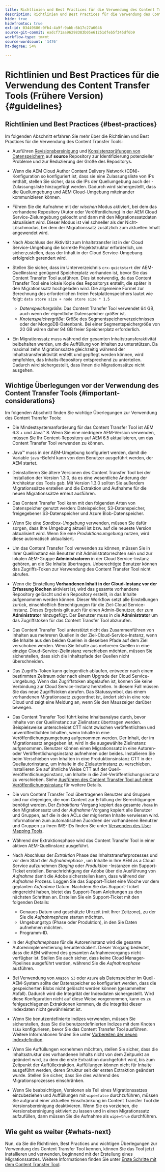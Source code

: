 ```yaml
---
title: Richtlinien und Best Practices für die Verwendung des Content Transfer Tools   (Frühere Version)
description: Richtlinien und Best Practices für die Verwendung des Content Transfer Tools
hide: true
hidefromtoc: true
exl-id: 03449606-0fb4-4a9f-9abb-6b17c27a6046
source-git-commit: eadcf71aa96298383b05e61251dfeb5f345df6b9
workflow-type: tm+mt
source-wordcount: '1476'
ht-degree: 54%

---
```


# Richtlinien und Best Practices für die Verwendung des Content Transfer Tools   (Frühere Version) {#guidelines}

## Richtlinien und Best Practices {#best-practices}

Im folgenden Abschnitt erfahren Sie mehr über die Richtlinien und Best Practices für die Verwendung des Content Transfer Tools:

* Ausführen [Revisionsbereinigung](https://experienceleague.adobe.com/docs/experience-manager-65/deploying/deploying/revision-cleanup.html?lang=de) und [Konsistenzprüfungen von Datenspeichern](https://experienceleague.adobe.com/docs/experience-cloud-kcs/kbarticles/KA-16550.html?lang=en) auf **source** Repository zur Identifizierung potenzieller Probleme und zur Reduzierung der Größe des Repositorys.

* Wenn die AEM Cloud Author Content Delivery Network (CDN)-Konfiguration so konfiguriert ist, dass sie eine Zulassungsliste von IPs enthält, stellen Sie sicher, dass die IPs der Quellumgebung auch der -Zulassungsliste hinzugefügt werden. Dadurch wird sichergestellt, dass die Quellumgebung und AEM Cloud-Umgebung miteinander kommunizieren können.

* Führen Sie die Aufnahme mit der *wischen* Modus aktiviert, bei dem das vorhandene Repository (Autor oder Veröffentlichung) in der AEM Cloud Service-Zielumgebung gelöscht und dann mit den Migrationssatzdaten aktualisiert wird. Dieser Modus ist viel schneller als der Nicht-Löschmodus, bei dem der Migrationssatz zusätzlich zum aktuellen Inhalt angewendet wird.

* Nach Abschluss der Aktivität zum Inhaltstransfer ist in der Cloud Service-Umgebung die korrekte Projektstruktur erforderlich, um sicherzustellen, dass der Inhalt in der Cloud Service-Umgebung erfolgreich gerendert wird.

* Stellen Sie sicher, dass im Unterverzeichnis `crx-quickstart` der AEM-Quellinstanz genügend Speicherplatz vorhanden ist, bevor Sie das Content Transfer Tool ausführen. Dies ist notwendig, da das Content Transfer Tool eine lokale Kopie des Repositorys erstellt, die später in den Migrationssatz hochgeladen wird.
Die allgemeine Formel zur Berechnung des erforderlichen freien Festplattenspeichers lautet wie folgt:
   `data store size + node store size * 1.5`

   * *Datenspeichergröße*: Das Content Transfer Tool verwendet 64 GB, auch wenn der eigentliche Datenspeicher größer ist.
   * *Knotenspeichergröße*: Größe des Segmentspeicherverzeichnisses oder der MongoDB-Datenbank.
Bei einer Segmentspeichergröße von 20 GB wären daher 94 GB freier Speicherplatz erforderlich.

* Ein Migrationssatz muss während der gesamten Inhaltstransferaktivität beibehalten werden, um die Auffüllung von Inhalten zu unterstützen. Da maximal zehn Migrationssätze gleichzeitig während der Inhaltstransferaktivität erstellt und gepflegt werden können, wird empfohlen, das Inhalts-Repository entsprechend zu unterteilen. Dadurch wird sichergestellt, dass Ihnen die Migrationssätze nicht ausgehen.

## Wichtige Überlegungen vor der Verwendung des Content Transfer Tools {#important-considerations}

Im folgenden Abschnitt finden Sie wichtige Überlegungen zur Verwendung des Content Transfer Tools:

* Die Mindestsystemanforderung für das Content Transfer Tool ist AEM 6.3 + und Java™ 8. Wenn Sie eine niedrigere AEM-Version verwenden, müssen Sie Ihr Content-Repository auf AEM 6.5 aktualisieren, um das Content Transfer Tool verwenden zu können.

* Java™ muss in der AEM-Umgebung konfiguriert werden, damit die Variable `java` -Befehl kann von dem Benutzer ausgeführt werden, der AEM startet.

* Deinstallieren Sie ältere Versionen des Content Transfer Tool bei der Installation der Version 1.3.0, da es eine wesentliche Änderung der Architektur des Tools gab. Mit Version 1.3.0 sollten Sie außerdem Migrationssätze erstellen und die Extraktion und Aufnahme für die neuen Migrationssätze erneut ausführen.

* Das Content Transfer Tool kann mit den folgenden Arten von Datenspeicher genutzt werden: Dateispeicher, S3-Datenspeicher, freigegebener S3-Datenspeicher und Azure Blob-Datenspeicher.

* Wenn Sie eine *Sandbox-Umgebung* verwenden, müssen Sie dafür sorgen, dass Ihre Umgebung aktuell ist bzw. auf die neueste Version aktualisiert wird. Wenn Sie eine *Produktionsumgebung* nutzen, wird diese automatisch aktualisiert.

* Um das Content Transfer Tool verwenden zu können, müssen Sie in Ihrer Quellinstanz ein Benutzer mit Administratorrechten sein und zur lokalen AEM-Gruppe **Administratoren** in der Cloud Service-Instanz gehören, an die Sie Inhalte übertragen. Unberechtigte Benutzer können das Zugriffs-Token zur Verwendung des Content Transfer Tool nicht abrufen.

* Wenn die Einstellung **Vorhandenen Inhalt in der Cloud-Instanz vor der Erfassung löschen** aktiviert ist, wird das gesamte vorhandene Repository gelöscht und ein Repository erstellt, in das Inhalte aufgenommen werden können. Dieser Workflow setzt alle Einstellungen zurück, einschließlich Berechtigungen für die Ziel-Cloud Service-Instanz. Dieses Ergebnis gilt auch für einen Admin-Benutzer, der zum **Administrator** hinzugefügt. Der Benutzer muss in die **Administrator** um das Zugriffstoken für das Content Transfer Tool abzurufen.

* Das Content Transfer Tool unterstützt nicht das Zusammenführen von Inhalten aus mehreren Quellen in der Ziel-Cloud-Service-Instanz, wenn die Inhalte aus den beiden Quellen in dieselben Pfade auf dem Ziel verschoben werden. Wenn Sie Inhalte aus mehreren Quellen in eine einzige Cloud-Service-Zielinstanz verschieben möchten, müssen Sie sicherstellen, dass sich die Inhaltspfade der Quellen nicht überschneiden.

* Das Zugriffs-Token kann gelegentlich ablaufen, entweder nach einem bestimmten Zeitraum oder nach einem Upgrade der Cloud Service-Umgebung. Wenn das Zugriffstoken abgelaufen ist, können Sie keine Verbindung zur Cloud Service-Instanz herstellen. In diesem Fall müssen Sie das neue Zugriffstoken abrufen. Das Statussymbol, das einem vorhandenen Migrationssatz zugeordnet ist, ändert sich in eine rote Cloud und zeigt eine Meldung an, wenn Sie den Mauszeiger darüber bewegen.

* Das Content Transfer Tool führt keine Inhaltsanalyse durch, bevor Inhalte von der Quellinstanz zur Zielinstanz übertragen werden. Beispielsweise unterscheidet CTT nicht zwischen veröffentlichten und unveröffentlichten Inhalten, wenn Inhalte in eine Veröffentlichungsumgebung aufgenommen werden. Der Inhalt, der im Migrationssatz angegeben ist, wird in die ausgewählte Zielinstanz aufgenommen. Benutzer können einen Migrationssatz in eine Autoren- oder Veröffentlichungsinstanz aufnehmen oder beides. Installieren Sie beim Verschieben von Inhalten in eine Produktionsinstanz CTT in der Quellautorinstanz, um Inhalte in die Zielautorinstanz zu verschieben. Installieren Sie auf ähnliche Weise CTT auf der Quell-Veröffentlichungsinstanz, um Inhalte in die Ziel-Veröffentlichungsinstanz zu verschieben. Siehe [Ausführen des Content Transfer Tool auf einer Veröffentlichungsinstanz](https://experienceleague.adobe.com/docs/experience-manager-cloud-service/content/migration-journey/cloud-migration/content-transfer-tool/getting-started-content-transfer-tool.html?lang=en#running-tool) für weitere Details.

* Die vom Content Transfer Tool übertragenen Benutzer und Gruppen sind nur diejenigen, die vom Content zur Erfüllung der Berechtigungen benötigt werden. Der *Extraktions*-Vorgang kopiert das gesamte `/home` in den Migrationssatz und der *Aufnahme*-Vorgang kopiert alle Benutzer und Gruppen, auf die in den ACLs der migrierten Inhalte verwiesen wird. Informationen zum automatischen Zuordnen der vorhandenen Benutzer und Gruppen zu ihren IMS-IDs finden Sie unter [Verwenden des User Mapping Tools](https://experienceleague.adobe.com/docs/experience-manager-cloud-service/content/migration-journey/cloud-migration/content-transfer-tool/legacy-user-mapping-tool/using-user-mapping-tool-legacy.html?lang=en).

* Während der Extraktionsphase wird das Content Transfer Tool in einer aktiven AEM-Quellinstanz ausgeführt.

* Nach Abschluss der *Extraktion* Phase des Inhaltstransferprozesses und vor dem Start der *Aufnahmephase* , um Inhalte in Ihre AEM as a Cloud Service aufzunehmen *Staging* oder *Produktion* -Instanzen ein Support-Ticket erstellen. Benachrichtigung der Adobe über die Ausführung von *Aufnahme* damit die Adobe sicherstellen kann, dass während der *Aufnahme* Prozess. Loggen Sie das Support-Ticket eine Woche vor dem geplanten *Aufnahme* Datum. Nachdem Sie das Support-Ticket eingereicht haben, bietet das Support-Team Anleitungen zu den nächsten Schritten an. Erstellen Sie ein Support-Ticket mit den folgenden Details:

   * Genaues Datum und geschätzte Uhrzeit (mit Ihrer Zeitzone), zu der Sie die *Aufnahmephase* starten möchten.
   * Umgebungstyp (Phase oder Produktion), in den Sie Daten aufnehmen möchten.
   * Programm-ID.

* In der *Aufnahmephase* für die Autoreninstanz wird die gesamte Autorenimplementierung herunterskaliert. Dieser Vorgang bedeutet, dass die AEM während des gesamten Aufnahmevorgangs nicht verfügbar ist. Stellen Sie auch sicher, dass keine Cloud Manager-Pipelines ausgeführt werden, während Sie die *Aufnahmephase* ausführen.

* Bei Verwendung von `Amazon S3` oder `Azure` als Datenspeicher im Quell-AEM-System sollte der Datenspeicher so konfiguriert werden, dass die gespeicherten Blobs nicht gelöscht werden können (gesammelter Abfall). Dadurch wird die Integrität der Indexdaten sichergestellt. Wird diese Konfiguration nicht auf diese Weise vorgenommen, kann es zu fehlgeschlagenen Extraktionen kommen, da die Integrität dieser Indexdaten nicht gewährleistet ist.

* Wenn Sie benutzerdefinierte Indizes verwenden, müssen Sie sicherstellen, dass Sie die benutzerdefinierten Indizes mit dem Knoten `tika` konfigurieren, bevor Sie das Content Transfer Tool ausführen. Weitere Informationen finden Sie unter [Vorbereiten der neuen Indexdefinition](https://experienceleague.adobe.com/docs/experience-manager-cloud-service/content/operations/indexing.html?lang=en#preparing-the-new-index-definition).

* Wenn Sie Auffüllungen vornehmen möchten, stellen Sie sicher, dass die Inhaltsstruktur des vorhandenen Inhalts nicht von dem Zeitpunkt an geändert wird, zu dem die erste Extraktion durchgeführt wird, bis zum Zeitpunkt der Auffüllextraktion. Auffüllungen können nicht für Inhalte ausgeführt werden, deren Struktur seit der ersten Extraktion geändert wurde. Stellen Sie sicher, dass Sie dies während des Migrationsprozesses einschränken.

* Wenn Sie beabsichtigen, Versionen als Teil eines Migrationssatzes einzubeziehen und Auffüllungen mit `wipe=false` durchzuführen, müssen Sie aufgrund einer aktuellen Einschränkung im Content Transfer Tool die Versionsbereinigung deaktivieren. Wenn Sie es vorziehen, die Versionsbereinigung aktiviert zu lassen und in einen Migrationssatz aufzufüllen, dann müssen Sie die Aufnahme als `wipe=true` durchführen.

## Wie geht es weiter {#whats-next}

Nun, da Sie die Richtlinien, Best Practices und wichtigen Überlegungen zur Verwendung des Content Transfer Tool kennen, können Sie das Tool jetzt installieren und verwenden, beginnend mit der Erstellung eines Migrationssatzes. Weitere Informationen finden Sie unter [Erste Schritte mit dem Content Transfer Tool](https://experienceleague.adobe.com/docs/experience-manager-cloud-service/content/migration-journey/cloud-migration/content-transfer-tool/getting-started-content-transfer-tool.html?lang=de).
